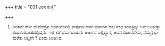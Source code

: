 +++
title = "001 ಅರಸ ಕೇಳೈ"

+++
1. ಅರಸನೇ ಕೇಳು ದೇವೇಂದ್ರನ ಅರಮನೆಯಲ್ಲಿ ಪಾರ್ಥನು ಐದು ವರ್ಷಗಳ ಕಾಲ ಸಕಲ ಸಂಪತ್ತನ್ನು ಅನುಭವಿಸುತ್ತಾ ಸುಖಸಂತೋಷದಲ್ಲಿದ್ದನು. ಇತ್ತ ಕಡೆ ಧರ್ಮರಾಯನು ಅರ್ಜುನ ಎಲ್ಲಿದ್ದಾನೆ, ಅವನ ವಿಚಾರವೇನು, ನಮ್ಮನ್ನೆಲ್ಲಾ ಮರೆತು ಬಿಟ್ಟನೇ ? ಎಂದು ಚಿಂತಿಸಿದ.
